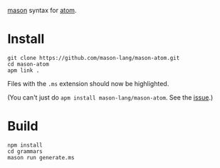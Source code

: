 [mason](http://mason-lang.org) syntax for [atom](https://atom.io).

Install
===

	git clone https://github.com/mason-lang/mason-atom.git
	cd mason-atom
	apm link .

Files with the `.ms` extension should now be highlighted.

(You can't just do `apm install mason-lang/mason-atom`.
See the [issue](https://github.com/atom/apm/issues/355).)


Build
===

	npm install
	cd grammars
	mason run generate.ms
